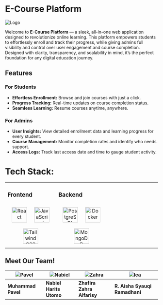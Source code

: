 # E-Course Platform

![Logo](https://i.imgur.com/rScAwvy.png)

Welcome to **E-Course Platform** — a sleek, all-in-one web application designed to revolutionize online learning. This platform empowers students to effortlessly enroll and track their progress, while giving admins full visibility and control over user engagement and course completion. Designed with clarity, transparency, and scalability in mind, it’s the perfect foundation for any digital education journey.

## Features

### For Students

- **Effortless Enrollment:** Browse and join courses with just a click.
- **Progress Tracking:** Real-time updates on course completion status.
- **Seamless Learning:** Resume courses anytime, anywhere.

### For Admins

- **User Insights:** View detailed enrollment data and learning progress for every student.
- **Course Management:** Monitor completion rates and identify who needs support.
- **Access Logs:** Track last access date and time to gauge student activity.

# Tech Stack:

<table><tr><td valign="top" width="33%">

### Frontend

<div align="center">  
<a href="https://reactjs.org/" target="_blank"><img style="margin: 10px" src="https://profilinator.rishav.dev/skills-assets/react-original-wordmark.svg" alt="React" height="50" /></a>  
<a href="https://www.javascript.com/" target="_blank"><img style="margin: 10px" src="https://profilinator.rishav.dev/skills-assets/javascript-original.svg" alt="JavaScript" height="50" /></a>  
<a href="https://www.tailwindcss.com/" target="_blank"><img style="margin: 10px" src="https://profilinator.rishav.dev/skills-assets/tailwindcss.svg" alt="Tailwind CSS" height="50" /></a>  
</div>

</td><td valign="top" width="33%">

### Backend

<div align="center">  
<a href="https://www.postgresql.org/" target="_blank"><img style="margin: 10px" src="https://profilinator.rishav.dev/skills-assets/postgresql-original-wordmark.svg" alt="PostgreSQL" height="50" /></a>  
<a href="https://www.docker.com/" target="_blank"><img style="margin: 10px" src="https://profilinator.rishav.dev/skills-assets/docker-original-wordmark.svg" alt="Docker" height="50" /></a>  
<a href="https://www.mongodb.com/" target="_blank"><img style="margin: 10px" src="https://profilinator.rishav.dev/skills-assets/mongodb-original-wordmark.svg" alt="MongoDB" height="50" /></a>  
</div>

</td><td valign="top" width="33%">

</td></tr></table>

## Meet Our Team!

| ![Pavel](https://img.freepik.com/free-psd/3d-render-avatar-character_23-2150611731.jpg?ga=GA1.1.472862580.1745298170&semt=ais_items_boosted&w=740) | ![Nabiel](https://img.freepik.com/free-psd/3d-illustration-human-avatar-profile_23-2150671145.jpg?ga=GA1.1.472862580.1745298170&w=740) | ![Zahra](https://img.freepik.com/free-psd/3d-illustration-human-avatar-profile_23-2150671136.jpg?ga=GA1.1.1916796990.1746620138&w=740) | ![Ica](https://img.freepik.com/free-psd/3d-illustration-human-avatar-profile_23-2150671118.jpg?ga=GA1.1.1916796990.1746620138&w=740) |
| -------------------------------------------------------------------------------------------------------------------------------------------------- | -------------------------------------------------------------------------------------------------------------------------------------- | -------------------------------------------------------------------------------------------------------------------------------------- | ------------------------------------------------------------------------------------------------------------------------------------ |
| **Muhammad Pavel**                                                                                                                                          | **Nabiel Harits Utomo**                                                                                                                             | **Zhafira Zahra Alfarisy**                                                                                                                              | **R. Aisha Syauqi Ramadhani**                                                                                                                              |
